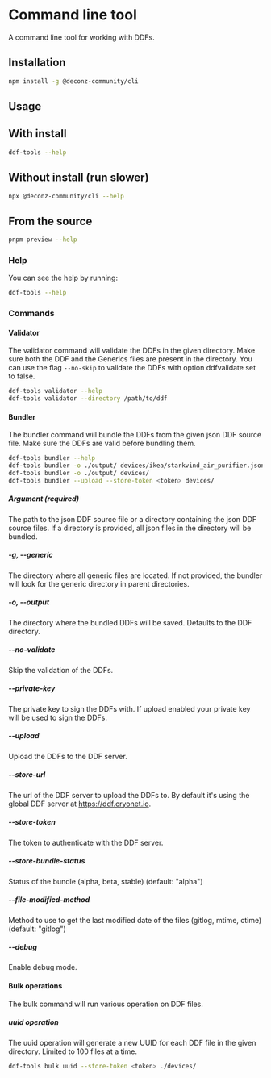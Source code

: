 # Command line tool

A command line tool for working with DDFs.

## Installation

```bash
npm install -g @deconz-community/cli
```

## Usage

## With install

```bash
ddf-tools --help
```

## Without install (run slower)

```bash
npx @deconz-community/cli --help
```

## From the source

```bash
pnpm preview --help
```

### Help

You can see the help by running:
```bash
ddf-tools --help
```

### Commands

#### Validator

The validator command will validate the DDFs in the given directory.
Make sure both the DDF and the Generics files are present in the directory.
You can use the flag `--no-skip` to validate the DDFs with option ddfvalidate set to false.

```bash
ddf-tools validator --help
ddf-tools validator --directory /path/to/ddf
```

#### Bundler

The bundler command will bundle the DDFs from the given json DDF source file.
Make sure the DDFs are valid before bundling them.

```bash
ddf-tools bundler --help
ddf-tools bundler -o ./output/ devices/ikea/starkvind_air_purifier.json
ddf-tools bundler -o ./output/ devices/
ddf-tools bundler --upload --store-token <token> devices/
```

##### Argument <path> (required)
The path to the json DDF source file or a directory containing the json DDF source files.
If a directory is provided, all json files in the directory will be bundled.

##### -g, --generic <path>
The directory where all generic files are located.
If not provided, the bundler will look for the generic directory in parent directories.

##### -o, --output <path>
The directory where the bundled DDFs will be saved.
Defaults to the DDF directory.

##### --no-validate
Skip the validation of the DDFs.

##### --private-key <privateKey>
The private key to sign the DDFs with. If upload enabled your private key will be used to sign the DDFs.

##### --upload
Upload the DDFs to the DDF server.

##### --store-url <url>
The url of the DDF server to upload the DDFs to. By default it's using the global DDF server at https://ddf.cryonet.io.

##### --store-token <token>
The token to authenticate with the DDF server.

##### --store-bundle-status <status>
Status of the bundle (alpha, beta, stable) (default: "alpha")

##### --file-modified-method <method>
Method to use to get the last modified date of the files (gitlog, mtime, ctime) (default: "gitlog")

##### --debug
Enable debug mode.

#### Bulk operations

The bulk command will run various operation on DDF files.

##### uuid operation

The uuid operation will generate a new UUID for each DDF file in the given directory.
Limited to 100 files at a time.

```bash
ddf-tools bulk uuid --store-token <token> ./devices/
```
